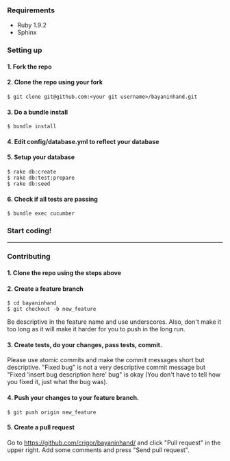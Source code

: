### Requirements

* Ruby 1.9.2
* Sphinx

### Setting up

#### 1. Fork the repo

#### 2. Clone the repo using your fork

    $ git clone git@github.com:<your git username>/bayaninhand.git

#### 3. Do a bundle install

	$ bundle install

#### 4. Edit config/database.yml to reflect your database

#### 5. Setup your database

	$ rake db:create
	$ rake db:test:prepare
    $ rake db:seed

#### 6. Check if all tests are passing

	$ bundle exec cucumber

### Start coding!
---

### Contributing

#### 1. Clone the repo using the steps above

#### 2. Create a feature branch

    $ cd bayaninhand
    $ git checkout -b new_feature

Be descriptive in the feature name and use underscores. Also, don't make it too long as it will make it harder for you to push in the long run.

#### 3. Create tests, do your changes, pass tests, commit.

Please use atomic commits and make the commit messages short but descriptive. "Fixed bug" is not a very descriptive commit message but "Fixed 'insert bug description here' bug" is okay (You don't have to tell how you fixed it, just what the bug was).

#### 4. Push your changes to your feature branch.

    $ git push origin new_feature

#### 5. Create a pull request

Go to https://github.com/crigor/bayaninhand/ and click "Pull request" in the upper right. Add some comments and press "Send pull request".
